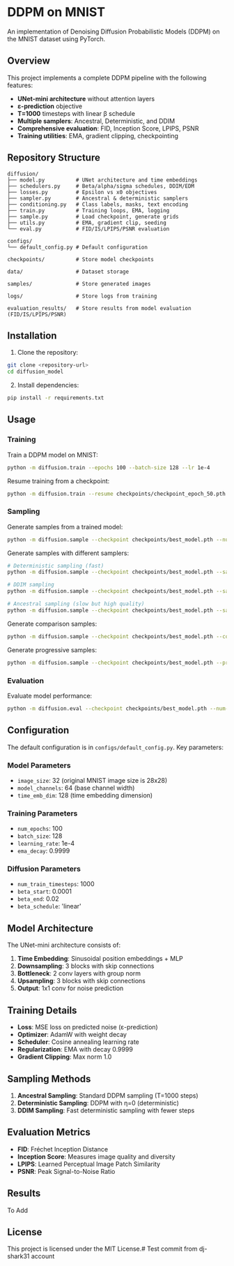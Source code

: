 # DDPM on MNIST

An implementation of Denoising Diffusion Probabilistic Models (DDPM) on the MNIST dataset using PyTorch.

## Overview

This project implements a complete DDPM pipeline with the following features:

- **UNet-mini architecture** without attention layers
- **ε-prediction** objective
- **T=1000** timesteps with linear β schedule
- **Multiple samplers**: Ancestral, Deterministic, and DDIM
- **Comprehensive evaluation**: FID, Inception Score, LPIPS, PSNR
- **Training utilities**: EMA, gradient clipping, checkpointing

## Repository Structure

```
diffusion/
├── model.py          # UNet architecture and time embeddings
├── schedulers.py     # Beta/alpha/sigma schedules, DDIM/EDM
├── losses.py         # Epsilon vs x0 objectives
├── sampler.py        # Ancestral & deterministic samplers
├── conditioning.py   # Class labels, masks, text encoding
├── train.py          # Training loops, EMA, logging
├── sample.py         # Load checkpoint, generate grids
├── utils.py          # EMA, gradient clip, seeding
└── eval.py           # FID/IS/LPIPS/PSNR evaluation

configs/
└── default_config.py # Default configuration

checkpoints/          # Store model checkpoints

data/                 # Dataset storage

samples/              # Store generated images

logs/                 # Store logs from training

evaluation_results/   # Store results from model evaluation (FID/IS/LPIPS/PSNR)
```

## Installation

1. Clone the repository:
```bash
git clone <repository-url>
cd diffusion_model
```

2. Install dependencies:
```bash
pip install -r requirements.txt
```

## Usage

### Training

Train a DDPM model on MNIST:

```bash
python -m diffusion.train --epochs 100 --batch-size 128 --lr 1e-4
```

Resume training from a checkpoint:

```bash
python -m diffusion.train --resume checkpoints/checkpoint_epoch_50.pth --epochs 100 --batch-size 128 --lr 1e-4
```

### Sampling

Generate samples from a trained model:

```bash
python -m diffusion.sample --checkpoint checkpoints/best_model.pth --num-samples 16
```

Generate samples with different samplers:

```bash
# Deterministic sampling (fast)
python -m diffusion.sample --checkpoint checkpoints/best_model.pth --sampler deterministic --steps 1000

# DDIM sampling
python -m diffusion.sample --checkpoint checkpoints/best_model.pth --sampler ddim --steps 50 --eta 0.0

# Ancestral sampling (slow but high quality)
python -m diffusion.sample --checkpoint checkpoints/best_model.pth --sampler ancestral --steps 1000
```

Generate comparison samples:

```bash
python -m diffusion.sample --checkpoint checkpoints/best_model.pth --comparison
```

Generate progressive samples:

```bash
python -m diffusion.sample --checkpoint checkpoints/best_model.pth --progressive
```

### Evaluation

Evaluate model performance:

```bash
python -m diffusion.eval --checkpoint checkpoints/best_model.pth --num-samples 1000
```

## Configuration

The default configuration is in `configs/default_config.py`. Key parameters:

### Model Parameters
- `image_size`: 32 (original MNIST image size is 28x28)
- `model_channels`: 64 (base channel width)
- `time_emb_dim`: 128 (time embedding dimension)

### Training Parameters
- `num_epochs`: 100
- `batch_size`: 128
- `learning_rate`: 1e-4
- `ema_decay`: 0.9999

### Diffusion Parameters
- `num_train_timesteps`: 1000
- `beta_start`: 0.0001
- `beta_end`: 0.02
- `beta_schedule`: 'linear'

## Model Architecture

The UNet-mini architecture consists of:

1. **Time Embedding**: Sinusoidal position embeddings + MLP
2. **Downsampling**: 3 blocks with skip connections
3. **Bottleneck**: 2 conv layers with group norm
4. **Upsampling**: 3 blocks with skip connections
5. **Output**: 1x1 conv for noise prediction

## Training Details

- **Loss**: MSE loss on predicted noise (ε-prediction)
- **Optimizer**: AdamW with weight decay
- **Scheduler**: Cosine annealing learning rate
- **Regularization**: EMA with decay 0.9999
- **Gradient Clipping**: Max norm 1.0

## Sampling Methods

1. **Ancestral Sampling**: Standard DDPM sampling (T=1000 steps)
2. **Deterministic Sampling**: DDPM with η=0 (deterministic)
3. **DDIM Sampling**: Fast deterministic sampling with fewer steps

## Evaluation Metrics

- **FID**: Fréchet Inception Distance
- **Inception Score**: Measures image quality and diversity
- **LPIPS**: Learned Perceptual Image Patch Similarity
- **PSNR**: Peak Signal-to-Noise Ratio

## Results

To Add

## License

This project is licensed under the MIT License.# Test commit from dj-shark31 account
